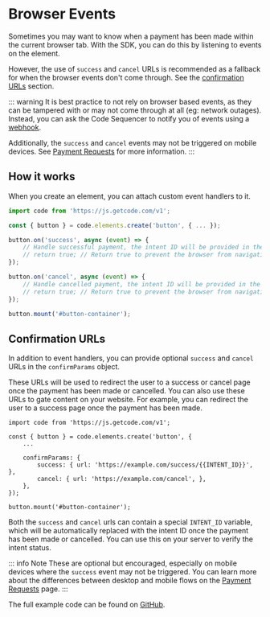 # Browser Events

Sometimes you may want to know when a payment has been made within the current browser tab. With the SDK, you can do this by listening to events on the element. 

However, the use of `success` and `cancel` URLs is recommended as a fallback for when the browser events don't come through. See the [confirmation URLs](#confirmation-urls) section.


::: warning
It is best practice to not rely on browser based events, as they can be tampered with or may not come through at all (eg: network outages). Instead, you can ask the Code Sequencer to notify you of events using a [webhook](../reference/webhook). 

Additionally, the `success` and `cancel` events may not be triggered on mobile devices. See [Payment Requests](../intents/payment-requests#mobile-vs-desktop-flows) for more information.
:::


## How it works

When you create an element, you can attach custom event handlers to it.

```js [client-side]
import code from 'https://js.getcode.com/v1';

const { button } = code.elements.create('button', { ... });

button.on('success', async (event) => {
    // Handle successful payment, the intent ID will be provided in the event object
    // return true; // Return true to prevent the browser from navigating to the optional success URL provided in the confirmParams
});

button.on('cancel', async (event) => {
    // Handle cancelled payment, the intent ID will be provided in the event object
    // return true; // Return true to prevent the browser from navigating to the optional cancel URL provided in the confirmParams
});

button.mount('#button-container');
```

## Confirmation URLs

In addition to event handlers, you can provide optional `success` and `cancel` URLs in the `confirmParams` object.

These URLs will be used to redirect the user to a success or cancel page once the payment has been made or cancelled. You can also use these URLs to gate content on your website. For example, you can redirect the user to a success page once the payment has been made.

```js{7,8} [client-side]
import code from 'https://js.getcode.com/v1';

const { button } = code.elements.create('button', {
    ...

    confirmParams: {
        success: { url: 'https://example.com/success/{{INTENT_ID}}', },
        cancel: { url: 'https://example.com/cancel', },
    },
});

button.mount('#button-container');
```

Both the `success` and `cancel` urls can contain a special `INTENT_ID` variable, which will be automatically replaced with the intent ID once the payment has been made or cancelled. You can use this on your server to verify the intent status.

::: info Note
These are optional but encouraged, especially on mobile devices where the `success` event may not be triggered. You can learn more about the differences between desktop and mobile flows on the [Payment Requests](../intents/payment-requests#mobile-vs-desktop-flows) page.
:::

The full example code can be found on [GitHub](https://github.com/code-payments/code-sdk/tree/main/examples/4-minimal-with-webhook).
